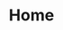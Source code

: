 ---
layout: home-page
title: "Home"
permalink: "/"

home-title: Developer + Consultant that creates digital platforms & systems for modern brands.

seo-description: A portfolio of experience and projects from Montier Kess
seo-keywords: systems analyst, systems architect, business operations, business operator, industrial engineer, morgan state university, montier kess, STEM, entrepreneurship, baltimore, baltimore marketing agency, svncrwns, atlanta, strategy, business strategy

project-img: /img/og-img.png

skills:
- skill-item: UI / UX Design
- skill-item: Web Development
- skill-item: App Development
- skill-item: Wordpress Development
- skill-item: Shopify Development
- skill-item: Designing Systems
- skill-item: Business Processes

recent-work:
- work: ActioNet
- work: SVNCRWNS
- work: HAVAS
- work: NOAA
- work: DHHQ
- work: NAVSEA
- work: General Electric

contact-info:
- contact: LinkedIn
  link: "https://www.linkedin.com/in/mkess"
- contact: Github
  link: "https://www.github.com/mkess-ivy"
- contact: Instagram
  link: "https://www.instagram.com/montierkess.co"
---